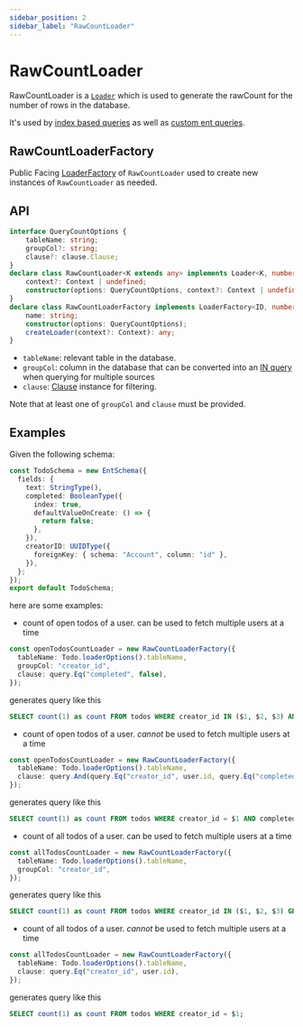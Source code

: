 ```yaml
---
sidebar_position: 2
sidebar_label: "RawCountLoader"
---
```


# RawCountLoader

RawCountLoader is a [`Loader`](/docs/loaders/loader) which is used to generate the rawCount for the number of rows in the database.

It's used by [index based queries](/docs/core-concepts/ent-query#index-based-query) as well as [custom ent queries](/docs/custom-data-access/custom-queries#custom-entquery).

## RawCountLoaderFactory

Public Facing [LoaderFactory](/docs/loaders/loader#loaderfactory) of `RawCountLoader` used to create new instances of `RawCountLoader` as needed.

## API

```ts
interface QueryCountOptions {
    tableName: string;
    groupCol?: string;
    clause?: clause.Clause;
}
declare class RawCountLoader<K extends any> implements Loader<K, number> {
    context?: Context | undefined;
    constructor(options: QueryCountOptions, context?: Context | undefined);
}
declare class RawCountLoaderFactory implements LoaderFactory<ID, number> {
    name: string;
    constructor(options: QueryCountOptions);
    createLoader(context?: Context): any;
}
```

* `tableName`: relevant table in the database.
* `groupCol`: column in the database that can be converted into an [IN query](https://www.w3schools.com/sql/sql_in.asp) when querying for multiple sources
* `clause`: [Clause](/docs/advanced-topics/clause) instance for filtering.

Note that at least one of `groupCol` and `clause` must be provided.

## Examples

Given the following schema:

```ts title="src/schema/todo_schema.ts"
const TodoSchema = new EntSchema({
  fields: {
    text: StringType(),
    completed: BooleanType({
      index: true,
      defaultValueOnCreate: () => {
        return false;
      },
    }),
    creatorID: UUIDType({
      foreignKey: { schema: "Account", column: "id" },
    }),
  }; 
}); 
export default TodoSchema; 

```

here are some examples:

* count of open todos of a user. can be used to fetch multiple users at a time

```ts
const openTodosCountLoader = new RawCountLoaderFactory({
  tableName: Todo.loaderOptions().tableName,
  groupCol: "creator_id",
  clause: query.Eq("completed", false),
});
```

generates query like this

```sql
SELECT count(1) as count FROM todos WHERE creator_id IN ($1, $2, $3) AND completed = $4 GROUP BY creator_id;
```

* count of open todos of a user. *cannot* be used to fetch multiple users at a time

```ts
const openTodosCountLoader = new RawCountLoaderFactory({
  tableName: Todo.loaderOptions().tableName,
  clause: query.And(query.Eq("creator_id", user.id, query.Eq("completed", false)),
});
```

generates query like this

```sql
SELECT count(1) as count FROM todos WHERE creator_id = $1 AND completed = $2;
```

* count of all todos of a user. can be used to fetch multiple users at a time

```ts
const allTodosCountLoader = new RawCountLoaderFactory({
  tableName: Todo.loaderOptions().tableName,
  groupCol: "creator_id",
});
```

generates query like this

```sql
SELECT count(1) as count FROM todos WHERE creator_id IN ($1, $2, $3) GROUP BY creator_id;
```

* count of all todos of a user. *cannot* be used to fetch multiple users at a time

```ts
const allTodosCountLoader = new RawCountLoaderFactory({
  tableName: Todo.loaderOptions().tableName,
  clause: query.Eq("creator_id", user.id),
});
```

generates query like this

```sql
SELECT count(1) as count FROM todos WHERE creator_id = $1;
```
